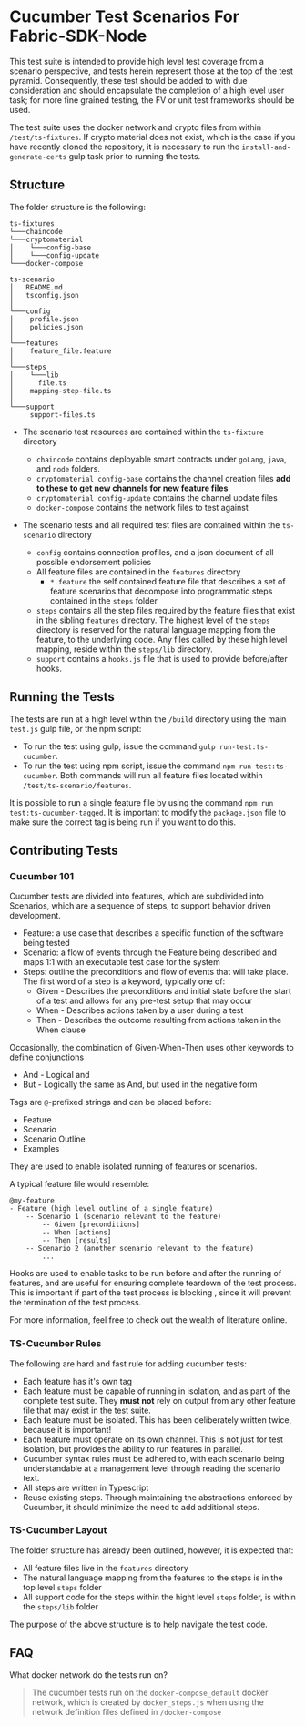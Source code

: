 # Cucumber Test Scenarios For Fabric-SDK-Node

This test suite is intended to provide high level test coverage from a scenario perspective, and tests herein represent those at the top of the test pyramid. Consequently, these test should be added to with due consideration and should encapsulate the completion of a high level user task; for more fine grained testing, the FV or unit test frameworks should be used.

The test suite uses the docker network and crypto files from within `/test/ts-fixtures`. If crypto material does not exist, which is the case if you have recently cloned the repository, it is necessary to run the `install-and-generate-certs` gulp task prior to running the tests.

## Structure

The folder structure is the following:

```
ts-fixtures
└───chaincode
└───cryptomaterial
│    └───config-base
│    └───config-update
└───docker-compose

ts-scenario
│   README.md
│   tsconfig.json 
│   
└───config
│    profile.json
│    policies.json
│
└───features
│    feature_file.feature 
│   
└───steps
│    └───lib
│	   file.ts
│    mapping-step-file.ts
│
└───support
     support-files.ts

```

- The scenario test resources are contained within the `ts-fixture` directory
  - `chaincode` contains deployable smart contracts under `goLang`, `java`, and `node` folders. 
  - `cryptomaterial config-base` contains the channel creation files **add to these to get new channels for new feature files**
  - `cryptomaterial config-update` contains the channel update files
  - `docker-compose` contains the network files to test against

- The scenario tests and all required test files are contained within the `ts-scenario` directory
  - `config` contains connection profiles, and a json document of all possible endorsement policies
  - All feature files are contained in the `features` directory
    - `*.feature` the self contained feature file that describes a set of feature scenarios that decompose into programmatic steps contained in the `steps` folder
  - `steps` contains all the step files required by the feature files that exist in the sibling `features` directory. The highest level of the `steps` directory is reserved for the natural language mapping from the feature, to the underlying code. Any files called by these high level mapping, reside within the `steps/lib` directory.
  - `support` contains a `hooks.js` file that is used to provide before/after hooks.


## Running the Tests
The tests are run at a high level within the `/build` directory using the main `test.js` gulp file, or the npm script:
- To run the test using gulp, issue the command `gulp run-test:ts-cucumber`. 
- To run the test using npm script, issue the command `npm run test:ts-cucumber`. 
Both commands will run all feature files located within `/test/ts-scenario/features`.

It is possible to run a single feature file by using the command `npm run test:ts-cucumber-tagged`. It is important to modify the `package.json` file to make sure the correct tag is being run if you want to do this.

## Contributing Tests

### Cucumber 101
Cucumber tests are divided into features, which are subdivided into Scenarios, which are a sequence of steps, to support behavior driven development. 
- Feature: a use case that describes a specific function of the software being tested
- Scenario: a flow of events through the Feature being described and maps 1:1 with an executable test case for the system
- Steps: outline the preconditions and flow of events that will take place. The first word of a step is a keyword, typically one of:
  - Given - Describes the preconditions and initial state before the start of a test and allows for any pre-test setup that may occur
  - When - Describes actions taken by a user during a test
  - Then - Describes the outcome resulting from actions taken in the When clause

Occasionally, the combination of Given-When-Then uses other keywords to define conjunctions
  - And - Logical and
  - But - Logically the same as And, but used in the negative form

Tags are `@`-prefixed strings and can be placed before:
- Feature
- Scenario
- Scenario Outline
- Examples

They are used to enable isolated running of features or scenarios.

A typical feature file would resemble:

	@my-feature
	- Feature (high level outline of a single feature)
		-- Scenario 1 (scenario relevant to the feature)
			-- Given [preconditions]
			-- When [actions]
			-- Then [results]
		-- Scenario 2 (another scenario relevant to the feature)
			...

Hooks are used to enable tasks to be run before and after the running of features, and are useful for ensuring complete teardown of the test process. This is important if part of the test process is blocking , since it will prevent the termination of the test process.

For more information, feel free to check out the wealth of literature online.

### TS-Cucumber Rules

The following are hard and fast rule for adding cucumber tests:
- Each feature has it's own tag
- Each feature must be capable of running in isolation, and as part of the complete test suite. They **must not** rely on output from any other feature file that may exist in the test suite.
- Each feature must be isolated. This has been deliberately written twice, because it is important!
- Each feature must operate on its own channel. This is not just for test isolation, but provides the ability to run features in parallel.
- Cucumber syntax rules must be adhered to, with each scenario being understandable at a management level through reading the scenario text. 
- All steps are written in Typescript
- Reuse existing steps. Through maintaining the abstractions enforced by Cucumber, it should minimize the need to add additional steps.

### TS-Cucumber Layout

The folder structure has already been outlined, however, it is expected that:
- All feature files live in the `features` directory
- The natural language mapping from the features to the steps is in the top level `steps` folder
- All support code for the steps within the hight level `steps` folder, is within the `steps/lib` folder

The purpose of the above structure is to help navigate the test code.

## FAQ

What docker network do the tests run on?
> The cucumber tests run on the `docker-compose_default` docker network, which is created by `docker_steps.js` when using the network definition files defined in `/docker-compose`
